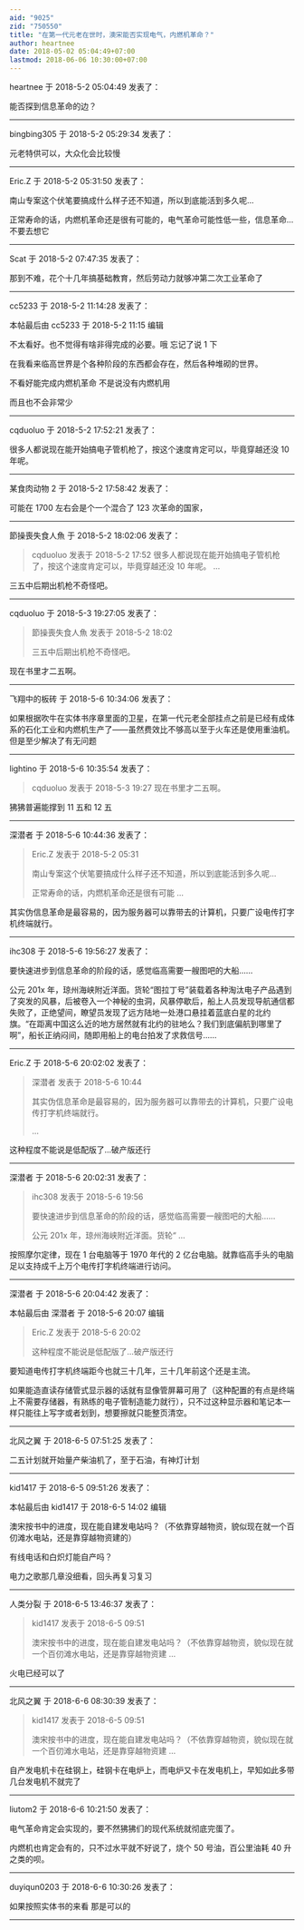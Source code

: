 ```yaml
---
aid: "9025"
zid: "750550"
title: "在第一代元老在世时，澳宋能否实现电气，内燃机革命？"
author: heartnee
date: 2018-05-02 05:04:49+07:00
lastmod: 2018-06-06 10:30:00+07:00
---
```


heartnee 于 2018-5-2 05:04:49 发表了：

能否探到信息革命的边？

---

bingbing305 于 2018-5-2 05:29:34 发表了：

元老特供可以，大众化会比较慢

---

Eric.Z 于 2018-5-2 05:31:50 发表了：

南山专案这个伏笔要搞成什么样子还不知道，所以到底能活到多久呢...

正常寿命的话，内燃机革命还是很有可能的，电气革命可能性低一些，信息革命...不要去想它

---

Scat 于 2018-5-2 07:47:35 发表了：

那到不难，花个十几年搞基础教育，然后劳动力就够冲第二次工业革命了

---

cc5233 于 2018-5-2 11:14:28 发表了：

本帖最后由 cc5233 于 2018-5-2 11:15 编辑

不太看好。也不觉得有啥非得完成的必要。哦 忘记了说 1 下

在我看来临高世界是个各种阶段的东西都会存在，然后各种堆砌的世界。

不看好能完成内燃机革命 不是说没有内燃机用

而且也不会非常少

---

cqduoluo 于 2018-5-2 17:52:21 发表了：

很多人都说现在能开始搞电子管机枪了，按这个速度肯定可以，毕竟穿越还没 10 年呢。

---

某食肉动物 2 于 2018-5-2 17:58:42 发表了：

可能在 1700 左右会是个一个混合了 123 次革命的国家，

---

節操喪失食人魚 于 2018-5-2 18:02:06 发表了：

> cqduoluo 发表于 2018-5-2 17:52 很多人都说现在能开始搞电子管机枪了，按这个速度肯定可以，毕竟穿越还没 10 年呢。 ...

三五中后期出机枪不奇怪吧。

---

cqduoluo 于 2018-5-3 19:27:05 发表了：

> 節操喪失食人魚 发表于 2018-5-2 18:02
>
> 三五中后期出机枪不奇怪吧。

现在书里才二五啊。

---

飞翔中的板砖 于 2018-5-6 10:34:06 发表了：

如果根据吹牛在实体书序章里面的卫星，在第一代元老全部挂点之前是已经有成体系的石化工业和内燃机生产了——虽然费效比不够高以至于火车还是使用重油机。但是至少解决了有无问题

---

lightino 于 2018-5-6 10:35:54 发表了：

> cqduoluo 发表于 2018-5-3 19:27 现在书里才二五啊。

狒狒普遍能撑到 11 五和 12 五

---

深潜者 于 2018-5-6 10:44:36 发表了：

> Eric.Z 发表于 2018-5-2 05:31
>
> 南山专案这个伏笔要搞成什么样子还不知道，所以到底能活到多久呢...
>
> 正常寿命的话，内燃机革命还是很有可能 ...

其实伪信息革命是最容易的，因为服务器可以靠带去的计算机，只要广设电传打字机终端就行。

---

ihc308 于 2018-5-6 19:56:27 发表了：

要快速进步到信息革命的阶段的话，感觉临高需要一艘图吧的大船……

公元 201x 年，琼州海峡附近洋面。货轮“图拉丁号”装载着各种淘汰电子产品遇到了突发的风暴，后被卷入一个神秘的虫洞，风暴停歇后，船上人员发现导航通信都失败了，正绝望间，瞭望员发现了远方陆地一处港口悬挂着蓝底白星的北约旗。“在距离中国这么近的地方居然就有北约的驻地么？我们到底偏航到哪里了啊”，船长正纳闷间，随即用船上的电台拍发了求救信号……

---

Eric.Z 于 2018-5-6 20:02:02 发表了：

> 深潜者 发表于 2018-5-6 10:44
>
> 其实伪信息革命是最容易的，因为服务器可以靠带去的计算机，只要广设电传打字机终端就行。
>
> ...

这种程度不能说是低配版了...破产版还行

---

深潜者 于 2018-5-6 20:02:31 发表了：

> ihc308 发表于 2018-5-6 19:56
>
> 要快速进步到信息革命的阶段的话，感觉临高需要一艘图吧的大船……
>
> 公元 201x 年，琼州海峡附近洋面。货轮“ ...

按照摩尔定律，现在 1 台电脑等于 1970 年代的 2 亿台电脑。就靠临高手头的电脑足以支持成千上万个电传打字机终端进行访问。

---

深潜者 于 2018-5-6 20:04:42 发表了：

本帖最后由 深潜者 于 2018-5-6 20:07 编辑

> Eric.Z 发表于 2018-5-6 20:02
>
> 这种程度不能说是低配版了...破产版还行

要知道电传打字机终端距今也就三十几年，三十几年前这个还是主流。

如果能造直读存储管式显示器的话就有显像管屏幕可用了（这种配置的有点是终端上不需要存储器，有熟练的电子管制造能力就行），只不过这种显示器和笔记本一样只能往上写字或者划到，想要擦就只能整页清空。

---

北风之翼 于 2018-6-5 07:51:25 发表了：

二五计划就开始量产柴油机了，至于石油，有神灯计划

---

kid1417 于 2018-6-5 09:51:26 发表了：

本帖最后由 kid1417 于 2018-6-5 14:02 编辑

澳宋按书中的进度，现在能自建发电站吗？（不依靠穿越物资，貌似现在就一个百仞滩水电站，还是靠穿越物资建的）

有线电话和白炽灯能自产吗？

电力之歌那几章没细看，回头再复习复习

---

人类分裂 于 2018-6-5 13:46:37 发表了：

> kid1417 发表于 2018-6-5 09:51
>
> 澳宋按书中的进度，现在能自建发电站吗？（不依靠穿越物资，貌似现在就一个百仞滩水电站，还是靠穿越物资建 ...

火电已经可以了

---

北风之翼 于 2018-6-6 08:30:39 发表了：

> kid1417 发表于 2018-6-5 09:51
>
> 澳宋按书中的进度，现在能自建发电站吗？（不依靠穿越物资，貌似现在就一个百仞滩水电站，还是靠穿越物资建 ...

自产发电机卡在硅钢上，硅钢卡在电炉上，而电炉又卡在发电机上，早知如此多带几台发电机不就完了

---

liutom2 于 2018-6-6 10:21:50 发表了：

电气革命肯定会实现的，要不然狒狒们的现代系统就彻底完蛋了。

内燃机也肯定会有的，只不过水平就不好说了，烧个 50 号油，百公里油耗 40 升之类的呗。

---

duyiqun0203 于 2018-6-6 10:30:26 发表了：

如果按照实体书的来看 那是可以的

---

